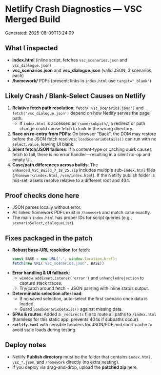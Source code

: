 # Netlify Crash Diagnostics — VSC Merged Build
Generated: 2025-08-09T13:24:09

## What I inspected
- **index.html** (inline script, fetches `vsc_scenarios.json` and `vsc_dialogue.json`)
- **vsc_scenarios.json** and **vsc_dialogue.json** (valid JSON, 3 scenarios each)
- **/homework/** PDFs (present; links in `index.html` use `target="_blank"`)

## Likely Crash / Blank-Select Causes on Netlify
1) **Relative fetch path resolution**: `fetch('vsc_scenarios.json')` and `fetch('vsc_dialogue.json')` depend on how Netlify serves the page path.
   - If `index.html` is accessed as `/some/subpath/`, a redirect or path change could cause fetch to look in the wrong directory.
2) **Race on re-entry from PDFs**: On browser "Back", the DOM may restore before the JSON fetch resolves; `loadScenarioDetails()` can run with no `select.value`, leaving UI blank.
3) **Silent fetch/JSON failures**: If a content-type or caching quirk causes fetch to fail, there is no error handler—resulting in a silent no-op and empty UI.
4) **Case/path differences across builds**: The `Enhanced_VSC_Build_7_18_25.zip` includes multiple sub-`index.html` files (`/homework/index.html`, `/vsm/index.html`). If the Netlify publish folder is mis-set, assets resolve relative to a different root and 404.

## Proof checks done here
- JSON parses locally without error.
- All linked homework PDFs exist in `/homework` and match case exactly.
- The main `index.html` has proper IDs for script queries (e.g., `scenarioSelect`, `dialogueList`).

## Fixes packaged in the patch
- **Robust base-URL resolution** for fetch:
  ```js
  const BASE = new URL('.', window.location.href);
  fetch(new URL('vsc_scenarios.json', BASE))
  ```
- **Error handling & UI fallback**:
  - `window.addEventListener('error')` and `unhandledrejection` to capture stack traces.
  - Try/catch around fetch + JSON parsing with inline status output.
- **Deterministic selection after load**:
  - If no saved selection, auto-select the first scenario once data is loaded.
  - Guard `loadScenarioDetails()` against missing data.
- **SPAs & routes**: Added a `_redirects` file to route all paths to `/index.html` (harmless for this static app; prevents 404s if subpaths occur).
- **`netlify.toml`** with sensible headers for JSON/PDF and short cache to avoid stale loads during testing.

## Deploy notes
- Netlify **Publish directory** must be the folder that contains `index.html`, `vsc_*.json`, and `/homework` directly (no extra nesting).
- If you deploy via drag-and-drop, upload the **patched zip** here.

